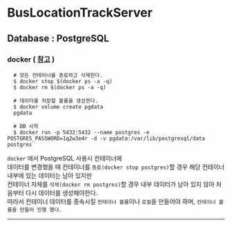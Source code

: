 # BusLocationTrackServer
## Database : PostgreSQL
### docker ( [참고](https://judo0179.tistory.com/96) )



```
  # 모든 컨테이너를 종료하고 삭제한다. 
  $ docker stop $(docker ps -a -q)
  $ docker rm $(docker ps -a -q)
  
  # 데이터를 저장할 볼륨을 생성한다. 
  $ docker volume create pgdata 
  pgdata
  
  # DB 시작
  $ docker run -p 5432:5432 --name postgres -e POSTGRES_PASSWORD=1q2w3e4r -d -v pgdata:/var/lib/postgresql/data postgres
```

`docker` 에서 PostgreSQL 사용시 컨테이너에  
데이터를 변경했을 때 컨테이너를 `종료(docker stop postgres)`할 경우 해당 컨테이너 내부에 있는 데이터는 남아 있지만  
컨테이너 자체를 `삭제(docker rm postgres)`할 경우 내부 데이터가 남아 있지 않아 처음부터 다시 데이터를 생성해야한다.  
따라서 컨테이너 데이터를 종속시킬 `컨테이너 볼륨`이나 `로컬`을 만들어야 하며, `컨테이너 볼륨을 만들어 진행 했다.`

*****
